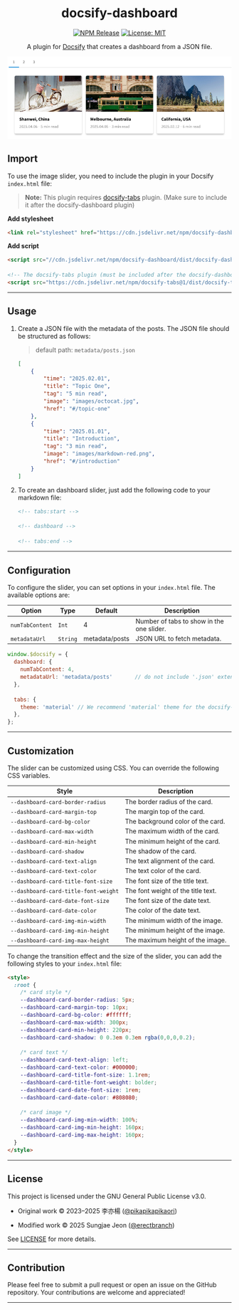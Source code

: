 <div align="center">

# docsify-dashboard

[![NPM Release](https://img.shields.io/npm/v/docsify-dashboard.svg?logo=npm&style=flat-square)](https://www.npmjs.com/package/docsify-dashboard)
[![License: MIT](https://img.shields.io/badge/License-GPLv3-yellow.svg?style=flat-square)](https://github.com/erectbranch/docsify-dashboard/blob/master/LICENSE)

A plugin for [Docsify](https://docsify.js.org/#/) that creates a dashboard from a JSON file.

![demo](demo.png)

</div>

## Import

To use the image slider, you need to include the plugin in your Docsify `index.html` file:

> **Note:** This plugin requires [docsify-tabs](https://jhildenbiddle.github.io/docsify-tabs/#/) plugin. (Make sure to include it after the docsify-dashboard plugin)

**Add stylesheet**

```html
<link rel="stylesheet" href="https://cdn.jsdelivr.net/npm/docsify-dashboard/dist/dashboard.min.css">
```

**Add script**

```html
<script src="//cdn.jsdelivr.net/npm/docsify-dashboard/dist/docsify-dashboard.min.js"></script>

<!-- The docsify-tabs plugin (must be included after the docsify-dashboard plugin) -->
<script src="https://cdn.jsdelivr.net/npm/docsify-tabs@1/dist/docsify-tabs.min.js"></script>
```

---

## Usage

1. Create a JSON file with the metadata of the posts. The JSON file should be structured as follows:

    > default path: `metadata/posts.json`

    ```json
    [
        {
            "time": "2025.02.01",
            "title": "Topic One",
            "tag": "5 min read",
            "image": "images/octocat.jpg",
            "href": "#/topic-one"
        },
        {
            "time": "2025.01.01",
            "title": "Introduction",
            "tag": "3 min read",
            "image": "images/markdown-red.png",
            "href": "#/introduction"
        }
    ]
    ```

2. To create an dashboard slider, just add the following code to your markdown file:

    ```markdown
    <!-- tabs:start -->

    <!-- dashboard -->

    <!-- tabs:end -->
    ```

---

## Configuration

To configure the slider, you can set options in your `index.html` file. The available options are:

| Option | Type | Default | Description |
| --- | --- | --- | --- |
| `numTabContent` | `Int` | 4 | Number of tabs to show in the one slider. |
| `metadataUrl` | `String` | metadata/posts | JSON URL to fetch metadata. |

```javascript
window.$docsify = {
  dashboard: {
    numTabContent: 4,
    metadataUrl: 'metadata/posts'       // do not include '.json' extension
  },

  tabs: {
    theme: 'material' // We recommend 'material' theme for the docsify-tabs
  },
};
```

---

## Customization

The slider can be customized using CSS. You can override the following CSS variables.

| Style | Description |
| --- | --- |
| `--dashboard-card-border-radius` | The border radius of the card. |
| `--dashboard-card-margin-top` | The margin top of the card. |
| `--dashboard-card-bg-color` | The background color of the card. |
| `--dashboard-card-max-width` | The maximum width of the card. |
| `--dashboard-card-min-height` | The minimum height of the card. |
| `--dashboard-card-shadow` | The shadow of the card. |
| `--dashboard-card-text-align` | The text alignment of the card. |
| `--dashboard-card-text-color` | The text color of the card. |
| `--dashboard-card-title-font-size` | The font size of the title text. |
| `--dashboard-card-title-font-weight` | The font weight of the title text. |
| `--dashboard-card-date-font-size` | The font size of the date text. |
| `--dashboard-card-date-color` | The color of the date text. |
| `--dashboard-card-img-min-width` | The minimum width of the image. |
| `--dashboard-card-img-min-height` | The minimum height of the image. |
| `--dashboard-card-img-max-height` | The maximum height of the image. |

To change the transition effect and the size of the slider, you can add the following styles to your `index.html` file:

```html
<style>
  :root {
    /* card style */
    --dashboard-card-border-radius: 5px;
    --dashboard-card-margin-top: 10px; 
    --dashboard-card-bg-color: #ffffff; 
    --dashboard-card-max-width: 300px;
    --dashboard-card-min-height: 220px;
    --dashboard-card-shadow: 0 0.3em 0.3em rgba(0,0,0,0.2);

    /* card text */
    --dashboard-card-text-align: left; 
    --dashboard-card-text-color: #000000;
    --dashboard-card-title-font-size: 1.1rem; 
    --dashboard-card-title-font-weight: bolder; 
    --dashboard-card-date-font-size: 1rem; 
    --dashboard-card-date-color: #808080;

    /* card image */
    --dashboard-card-img-min-width: 100%;
    --dashboard-card-img-min-height: 160px;
    --dashboard-card-img-max-height: 160px;
  }
</style>
```

---

## License

This project is licensed under the GNU General Public License v3.0.

- Original work © 2023–2025 李亦楊 ([@pikapikapikaori](https://github.com/pikapikapikaori))

- Modified work © 2025 Sungjae Jeon ([@erectbranch](https://github.com/erectbranch))

See [LICENSE](LICENSE) for more details.

---

## Contribution

Please feel free to submit a pull request or open an issue on the GitHub repository. Your contributions are welcome and appreciated!

---